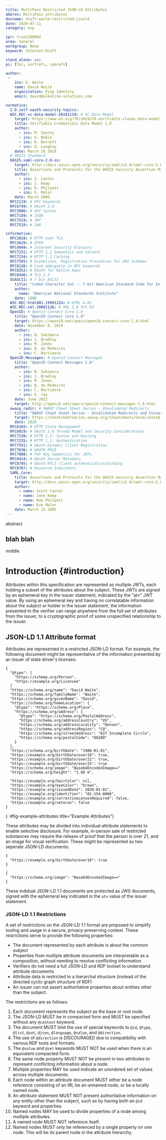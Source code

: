 ```yaml
---
title: MultiPass Restricted JSON-LD Attributes
abbrev: MultiPass attributes
docname: draft-waite-restricted-jsonld
date: 2020-07-11
category: exp

ipr: trust200902
area: General
workgroup: None
keyword: Internet-Draft

stand_alone: yes
pi: [toc, sortrefs, symrefs]

author:
 -
    ins: D. Waite
    name: David Waite
    organization: Ping Identity
    email: david@alkaline-solutions.com

normative:
  I-D.ietf-oauth-security-topics:
  W3C.REC-vc-data-model-20191119: # VC Data Model
    target: https://www.w3.org/TR/2019/CR-verifiable-claims-data-model-20190328
    title: Verifiable Credentials Data Model 1.0
    author:
      - ins: M. Sporny
      - ins: G. Noble
      - ins: D. Burnett
      - ins: D. Longley
    date: March 28 2019
  # OASIS Standard
  OASIS.saml-core-2.0-os:
    target: http://docs.oasis-open.org/security/saml/v2.0/saml-core-2.0-os.pdf
    title: Assertions and Protocols for the OASIS Security Assertion Markup Language (SAML) V2.0
    author:
      - ins: S. Cantor
      - ins: J. Kemp
      - ins: R. Philpott
      - ins: E. Maler
    date: March 2005
  RFC2119: # RFC Keywords
  RFC6749: # OAuth 2.0
  RFC3986: # URI Syntax
  RFC7159: # JSON
  RFC7519: # JWT
  RFC7518: # JWA

informative:
  RFC2818: # HTTP over TLS
  RFC3629: # UTF8
  RFC4949: # Internet Security Glossary
  RFC7231: # HTTP 1.1 Semantics and Content
  RFC7234: # HTTP 1.1 Caching
  RFC7595: # Guidelines, Registration Procedures for URI Schemes
  RFC8126: # Case ambiguity in RFC keywords
  RFC8252: # OAuth for Native Apps
  RFC8446: # TLS 1.3
  USASCII: # 7 bit ASCII
    title: "Coded Character Set -- 7-bit American Standard Code for Information Interchange, ANSI X3.4"
    author:
      name: "American National Standards Institute"
    date: 1986
  W3C.REC-html401-19991224: # HTML 4.01
  W3C.REC-xml-20081126: # XML 1.0 5th Ed
  OpenID: # Openid Connect Core 1.0
    title: "OpenID Connect Core 1.0"
    target: https://openiD.net/specs/openiD-connect-core-1_0.html
    date: November 8, 2014
    author:
      - ins: N. Sakimora
      - ins: J. Bradley
      - ins: M. Jones
      - ins: B. de Medeiros
      - ins: C. Mortimore
  OpenID.Messages: # Openid Connect Messages
    title: "OpenID Connect Messages 1.0"
    author:
      - ins: N. Sakimura
      - ins: J. Bradley
      - ins: M. Jones
      - ins: B. de Medeiros
      - ins: C. Mortimore
      - ins: E. Jay
    date: June 2012
    target: http://openid.net/specs/openid-connect-messages-1_0.html
  owasp_redir: # OWASP Cheet Sheet Series - Unvalidated Redirects
    title: "OWASP Cheat Sheet Series - Unvalidated Redirects and Forwards"
    target: https://cheatsheetseries.owasp.org/cheatsheets/Unvalidated_Redirects_and_Forwards_Cheat_Sheet.html
    date: 2020
  RFC6265: # HTTP State Management
  RFC6819: # OAuth 2.0 Thread Model and Security Considerations
  RFC7230: # HTTP 1.1: Syntax and Routing
  RFC7235: # HTTP 1.1: Authentication
  RFC7591: # OAuth Dynamic Client Registration
  RFC7636: # OAUTH PKCE
  RFC7800: # PoP Key Semantics for JWTs
  RFC8414: # OAuth Server Metadata
  RFC8705: # OAuth MTLS client authentication/binding
  RFC8707: # Resource Indicators
  SAML.Core:
    title: Assertions and Protocols for the OASIS Security Assertion Markup Language
    target: http://docs.oasis-open.org/security/saml/v2.0/saml-core-2.0-os.pdf
    author:
      - name: Scott Cantor
      - name: John Kemp
      - name: Rob Philpott
      - name: Eve Maler
    date: March 15 2005
---
```

abstract

blah blah
---
middle

# Introduction {#introduction}

Attributes within this specification are represented as multiple JWTs, each holding a subset of the attributes about the subject. These JWTs are signed by an ephemeral key in the issuer statement, indicated by the "atv" JWT value. By using an ephemeral key and having no correlatable information about the subject or holder in the issuer statement, the information presented to the verifier can range anywhere from the full set of attributes from the issuer, to a cryptographic proof of some unspecified relationship to the issuer.

## JSON-LD 1.1 Attribute format

Attributes are represented in a restricted JSON-LD format. For example, the following document might be representative of the information presented by an issuer of state driver's licenses:

~~~~~~~~~~
{
  "@type": [
    "https://schema.org/Person",
    "https://example.org/Licensee"
  ]
  "https://schema.org/name": "David Waite",
  "https://schema.org/familyName": "Waite",
  "https://schema.org/givenName": "David",
  "https://schema.org/homeLocation": {
    "@type": "https://schema.org/Place",
    "https://schema.org/address": {
      "@type": "https://schema.org/PostalAddress",
      "https://schema.org/addressCountry": "US",
      "https://schema.org/addressLocality": "Denver",
      "https://schema.org/addressRegion": "CO",
      "https://schema.org/streetAddress": "627 Incomplete Circle",
      "https://schema.org/postalCode": "80200"
    }
  },
  "https://schema.org/birthDate": "1900-01-01",
  "https://example.org/birthDate/over18": true,
  "https://example.org/birthDate/over21": true,
  "https://example.org/birthDate/over25": true
  "https://schema.org/image": "Base64EncodedImage=="
  "https://schema.org/height": "1.88 m",

  "https://example.org/hairColor": nil,
  "https://example.org/eyeColor": "brown",
  "https://example.org/issuedDate": 2020-01-01",
  "https://example.org/identifier": "01-154-0000",
  "https://example.org/correctiveLensesRequired": false,
  "https://example.org/veteran": false
}
~~~~~~~~~~
{: #fig-example-attributes title="Example Attributes"}

These attributes may be divided into individual attribute statements to enable selective disclosure. For example, in-person sale of restricted substances may require the release of proof that the person is over 21, and an image for visual verification. These might be represented as two seperate JSON-LD documents:

~~~~~~~~~~
{
  "https://example.org/birthDate/over18": true
}

{
  "https://schema.org/image": "Base64EncodedImage=="
}
~~~~~~~~~~

These indidual JSON-LD 1.1 documents are protected as JWS documents, signed with the ephemeral key indicated in the `atv` value of the issuer statement.

### JSON-LD 1.1 Restrictions

A set of restrictions on the JSON-LD 1.1 format are proposed to simplify tooling and usage in a secure, privacy-preserving context. These restrictions serve to provide the following properties:

- The document represented by each attribute is about the common subject
- Properties from multiple attribute documents are interpretable as a composition, without needing to resolve conflicting information
- Verifiers do not need a full JSON-LD and RDF toolset to understand attribute documents
- Attribute data is restricted to a hierarchal structure (instead of the directed cyclic graph structure of RDF)
- An issuer can not assert authoritative properties about entities other than the subject.

The restrictions are as follows:

1. Each document represents the subject as the base or root node.
2. The JSON-LD MUST be in compacted form and MUST be specified without any `@context` keyword.
3. The document MUST limit the use of special keywords to `@id`, `@type`, `@list`, `@set`, `@json`, `@language`, `@value`, and `@direction`.
4. The use of `@direction` is DISCOURAGED due to compatibility with various RDF tools and formats.
5. The `@value` and `@set` keywords MUST NOT be used when there is an equivalent compacted form.
6. The same node property MUST NOT be present in two attributes to represent conflicting information about a node.
7. Multiple properties MAY be used indicate an unordered set of values across multiple documents.
8. Each node within an attribute document MUST either be a node reference consisting of an IRI, be an unnamed node, or be a locally named node.
9. An attribute statement MUST NOT present authoritative information on any entity other than the subject, such as by having both an `@id` keyword and properties.
10. Named nodes MAY be used to divide properties of a node among multiple attributes.
11. A named node MUST NOT reference itself.
12. Named nodes MUST only be referenced by a single property on one node. This will be its parent node in the attribute hierarchy.
